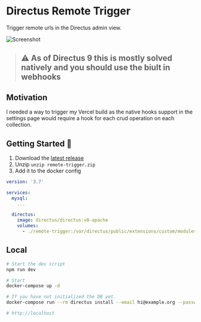 # Directus Remote Trigger

Trigger remote urls in the Directus admin view.

![Screenshot](https://i.imgur.com/Cnl3PBn.png)

> ## ⚠️ As of Directus 9 this is mostly solved natively and you should use the biult in webhooks

## Motivation

I needed a way to trigger my Vercel build as the native hooks support in the settings page would require a hook for each crud operation on each collection.

## Getting Started 🚀

1. Download the [latest release](https://github.com/cupcakearmy/directus-remote-trigger/releases/latest)
2. Unzip `unzip remote-trigger.zip`
3. Add it to the docker config

```yaml
version: '3.7'

services:
  mysql:
    ...

  directus:
    image: directus/directus:v8-apache
    volumes:
      - ./remote-trigger:/var/directus/public/extensions/custom/modules/remote-trigger
```

## Local

```bash
# Start the dev script
npm run dev

# Start
docker-compose up -d

# If you have not initialized the DB yet.
docker-compose run --rm directus install --email hi@example.org --password h4x0r

# http://localhost
```

